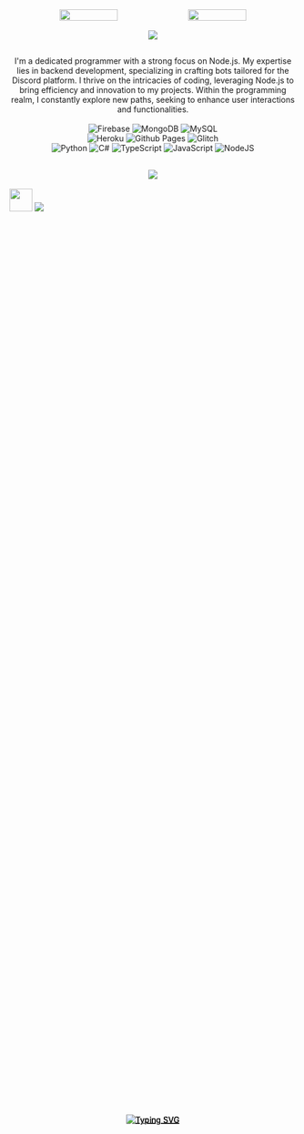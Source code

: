 
<div align="center">
  <div style="position: absolute; top: 50%; left: 50%; transform: translate(-50%, -50%);">
    <a href="https://git.io/typing-svg">
      <img src="https://readme-typing-svg.demolab.com?font=Fira+Code&pause=1000&color=C793EB&center=true&vCenter=true&random=true&width=435&lines=Suouzuki! :D" alt="Typing SVG" />
    </a>
  </div>
  <div style="display: flex; flex-direction: row; justify-content: center; align-items: center;">
    <img width="45%" src="https://github-readme-stats.vercel.app/api/top-langs/?username=suouzuki&theme=material-palenight&hide_border=false&include_all_commits=false&count_private=false&layout=compact" />
    <img width="45%" src="https://github-readme-stats.vercel.app/api?username=suouzuki&theme=material-palenight&hide_border=false&include_all_commits=false&count_private=false&layout=compact&card_width=20" />
  </div>
  <br>
  <img src="https://github-readme-streak-stats.herokuapp.com/?user=suouzuki&theme=material-palenight&hide_border=false">
</div>

## 
<div align="center">
  <div style="position: absolute; top: 50%; left: 50%; transform: translate(-50%, -50%);">
    <a href="https://git.io/typing-svg">
      <img src="https://readme-typing-svg.demolab.com?font=Fira+Code&pause=1000&color=C793EB&center=true&vCenter=true&width=435&lines=My+Informations." alt="Typing SVG" />
    </a>
  </div>
  I'm a dedicated programmer with a strong focus on Node.js. My expertise lies in backend development, specializing in crafting bots tailored for the Discord platform. I thrive on the intricacies of coding, leveraging Node.js to bring efficiency and innovation to my projects. Within the programming realm, I constantly explore new paths, seeking to enhance user interactions and functionalities.
<div align="center"><br>
  <div style="position: absolute; top: 50%; left: 50%; transform: translate(-50%, -50%);">
    <a href="https://git.io/typing-svg">
      <img src="https://dcbadge.vercel.app/api/shield/481254887255048202?theme=discord-inverted&logoColor=pink" alt="Typing SVG" />
    </a>
  </div>
</div>


<!-- Primeira seção de imagens -->
<div align="center">
  <img src="https://img.shields.io/badge/Firebase-039BE5?style=for-the-badge&logo=Firebase&logoColor=white" alt="Firebase" />
  <img src="https://img.shields.io/badge/MongoDB-%234ea94b.svg?style=for-the-badge&logo=mongodb&logoColor=white" alt="MongoDB" />
  <img src="https://img.shields.io/badge/mysql-%2300000f.svg?style=for-the-badge&logo=mysql&logoColor=white" alt="MySQL" />
</div>

<!-- Segunda seção de imagens -->
<div align="center">
  <img src="https://img.shields.io/badge/heroku-%23430098.svg?style=for-the-badge&logo=heroku&logoColor=white" alt="Heroku" />
  <img src="https://img.shields.io/badge/github%20pages-121013?style=for-the-badge&logo=github&logoColor=white" alt="Github Pages" />
  <img src="https://img.shields.io/badge/glitch-%233333FF.svg?style=for-the-badge&logo=glitch&logoColor=white" alt="Glitch" />
</div>

<!-- Terceira seção de imagens -->
<div align="center">
  <img src="https://img.shields.io/badge/python-3670A0?style=for-the-badge&logo=python&logoColor=ffdd54" alt="Python" />
  <img src="https://img.shields.io/badge/c%23-%23239120.svg?style=for-the-badge&logo=csharp&logoColor=white" alt="C#" />
  <img src="https://img.shields.io/badge/typescript-%23007ACC.svg?style=for-the-badge&logo=typescript&logoColor=white" alt="TypeScript" />
  <img src="https://img.shields.io/badge/javascript-%23323330.svg?style=for-the-badge&logo=javascript&logoColor=%23F7DF1E" alt="JavaScript" />
  <img src="https://img.shields.io/badge/node.js-6DA55F?style=for-the-badge&logo=node.js&logoColor=white" alt="NodeJS" />
</div>

##
<div align="center">
  <div style="position: absolute; top: 50%; left: 50%; transform: translate(-50%, -50%);">
    <a href="https://git.io/typing-svg">
      <img src="https://readme-typing-svg.demolab.com?font=Fira+Code&pause=1000&color=C793EB&center=true&vCenter=true&random=true&width=435&lines=GitHub+Trophies." alt="Typing SVG" />
    </a>
  </div>
  
![](https://github-profile-trophy.vercel.app/?username=suouzuki&theme=dracula&no-frame=true&no-bg=true&margin-w=4)
---
<p align="left">
  <img src="https://gist.githubusercontent.com/suouzuki/c826287e3e0319bf228c6b7840bdb660/raw/2ea94ff2141ff0b45c3e535ec5f181dcce0b4910/logo-loading.svg" width="40" height="40" />
  <img src="https://komarev.com/ghpvc/?username=suouzuki&style=for-the-badge&color=C793EB&base=102" />
</p>



